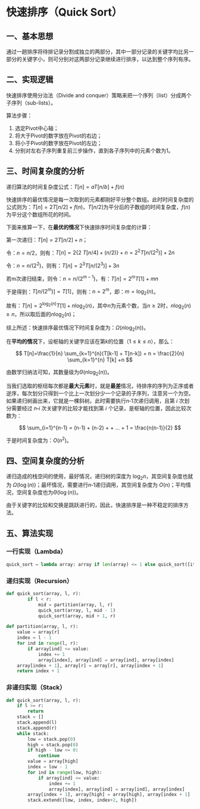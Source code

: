 # 快速排序（Quick Sort）

## 一、基本思想

通过一趟排序将待排记录分割成独立的两部分，其中一部分记录的关键字均比另一部分的关键字小，则可分别对这两部分记录继续进行排序，以达到整个序列有序。

## 二、实现逻辑

快速排序使用分治法（Divide and conquer）策略来把一个序列（list）分成两个子序列（sub-lists）。

算法步骤：

1. 选定Pivot中心轴；
2. 将大于Pivot的数字放在Pivot的右边；
3. 将小于Pivot的数字放在Pivot的左边；
4. 分别对左右子序列重复前三步操作，直到各子序列中的元素个数为1。

## 三、时间复杂度的分析

递归算法的时间复杂度公式：$T[n]=aT[n/b] + f(n)$

快速排序的最优情况是每一次取到的元素都刚好平分整个数组。此时时间复杂度的公式则为：$T[n]=2T[n/2]+f(n)$，$T[n/2]$为平分后的子数组的时间复杂度，$f(n)$为平分这个数组所花的时间。

下面来推算一下，在**最优的情况**下快速排序时间复杂度的计算：

第一次递归：$T[n] = 2T[n/2] + n$；

令：$n = n/2$，则有：$T[n]=2\{2 \ T[n/4] + (n/2)\} + n = 2^2 T[n / (2^2)] + 2n$

令：$n = n / (2^2)$，则有：$T[n] = 2^3 T[n/(2^3)]+3n$

若m次递归结束，则令：$n=n/(2^{m-1})$，有：$T[n]=2^{m} T[1] + mn$

于是得到：$T[n/(2^m)]=T[1]$，则有：$n=2^m$，即：$m=\log_2(n)$。

故有：$T[n] = 2^{\log_2(n)} T[1] + n \log_2(n)$，其中$n$为元素个数，当$n \geq 2$时，$n \log_2(n) \geq n$，所以取后面的$n\log_2(n)$；

综上所述：快速排序最优情况下时间复杂度为：$\Omega(n \log_2(n))$。

在**平均的情况**下，设枢轴的关键字应该在第$k$的位置（$1 \leq k \leq n$），那么：

$$
T[n]=\frac{1}{n} \sum_{k=1}^{n}(T[k-1] + T[n-k]) + n = \frac{2}{n} \sum_{k=1}^{n} T[k] +n 
$$

由数学归纳法可知，其数量级为$\Theta(n \log_2(n))$。

当我们选取的枢纽每次都是**最大元素**时，就是**最差**情况，待排序的序列为正序或者逆序，每次划分只得到一个比上一次划分少一个记录的子序列，注意另一个为空。如果递归树画出来，它就是一棵斜树。此时需要执行$n‐1$次递归调用，且第 $i$ 次划分需要经过 $n‐i$ 次关键字的比较才能找到第 $i$ 个记录，是枢轴的位置，因此比较次数为：

$$
\sum_{i=1}^{n-1} = (n-1) + (n-2) + + ... + 1 = \frac{n(n-1)}{2}
$$

于是时间复杂度为：$O(n^2)$。

## 四、空间复杂度的分析

递归造成的栈空间的使用，最好情况，递归树的深度为 $\log_2n$，其空间复杂度也就为 $\Omega(\log(n))$；最坏情况，需要进行$n‐1$递归调用，其空间复杂度为 $O(n)$；平均情况，空间复杂度也为$\Theta(\log(n))$。

由于关键字的比较和交换是跳跃进行的，因此，快速排序是一种不稳定的排序方法。

## 五、算法实现

### 一行实现（Lambda）

```python
quick_sort = lambda array: array if len(array) <= 1 else quick_sort([item for item in array[1:] if item <= array[0]]) + [array[0]] + quick_sort([item for item in array[1:] if item > array[0]])
```

### 递归实现（Recursion）

```python
def quick_sort(array, l, r):
        if l < r:
            mid = partition(array, l, r)
            quick_sort(array, l, mid - 1)
            quick_sort(array, mid + 1, r)

def partition(array, l, r):
    value = array[r]
    index = l - 1
    for ind in range(l, r):
        if array[ind] <= value:
            index += 1
            array[index], array[ind] = array[ind], array[index]
    array[index + 1], array[r] = array[r], array[index + 1]
    return index + 1
```

### 非递归实现（Stack）

```python
def quick_sort(array, l, r):
    if l >= r:
        return
    stack = []
    stack.append(l)
    stack.append(r)
    while stack:
        low = stack.pop(0)
        high = stack.pop(0)
        if high - low <= 0:
            continue
        value = array[high]
        index = low - 1
        for ind in range(low, high):
            if array[ind] <= value:
                index += 1
                array[index], array[ind] = array[ind], array[index]
        array[index + 1], array[high] = array[high], array[index + 1]
        stack.extend([low, index, index+2, high])
```